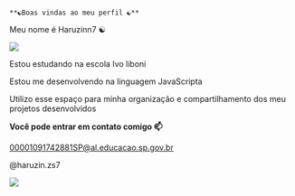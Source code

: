                                                                             **☯Boas vindas ao meu perfil ☯**



Meu nome é Haruzinn7 ☯

![](https://media1.tenor.com/m/0Hy1SUov3UIAAAAC/mc-hariel-hariel.gif)


Estou estudando na escola Ivo liboni

Estou me desenvolvendo na linguagem JavaScripta

Utilizo esse espaço para minha organização e compartilhamento dos meu projetos desenvolvidos

**Você pode entrar em contato comigo 📫**

00001091742881SP@al.educacao.sp.gov.br

@haruzin.zs7

![](https://media1.tenor.com/m/5zJu_CB5858AAAAC/mc-hariel-hariel.gif)





